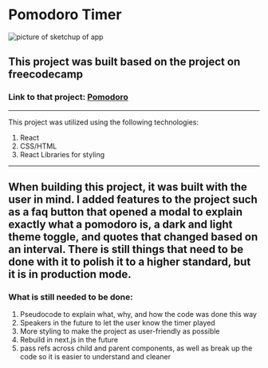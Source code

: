 ﻿# Pomodoro Timer
![picture of sketchup of app](./IMG_5209.jpg)
## This project was built based on the project on freecodecamp
### Link to that project: 	[Pomodoro](https://www.freecodecamp.org/learn/front-end-development-libraries/front-end-development-libraries-projects/build-a-25--5-clock)
---
This project was utilized using the following technologies:
1. React
2. CSS/HTML
3. React Libraries for styling
---
When building this project, it was built with the user in mind. I added features to the project such as a faq button that opened a modal to explain exactly what a pomodoro is, a dark and light theme toggle, and quotes that changed based on an interval. There is still things that need to be done with it to polish it to a higher standard, but it is in production mode.
---
### What is still needed to be done:
1. Pseudocode to explain what, why, and how the code was done this way
2. Speakers in the future to let the user know the timer played
3. More styling to make the project as user-friendly as possible
4. Rebuild in next.js in the future
5. pass refs across child and parent components, as well as break up the code so it is easier to understand and cleaner
